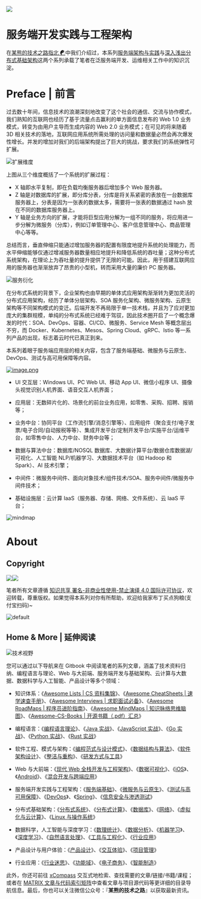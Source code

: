 ![](https://i.postimg.cc/4xhqKLQj/image.png)

# 服务端开发实践与工程架构

在[某熊的技术之路指北 ☯](https://github.com/wx-chevalier/Developer-Zero-To-Mastery)中我们介绍过，本系列[服务端架构与实践](https://github.com/wx-chevalier/Backend-Series)与[深入浅出分布式基础架构](https://github.com/wx-chevalier/Distributed-Infrastructure-Series)这两个系列承载了笔者在泛服务端开发、运维相关工作中的知识沉淀。

# Preface | 前言

过去数十年间，信息技术的浪潮深刻地改变了这个社会的通信、交流与协作模式，我们熟知的互联网也经历了基于流量点击赢利的单方面信息发布的 Web 1.0 业务模式，转变为由用户主导而生成内容的 Web 2.0 业务模式；在可见的将来随着 3D 相关技术的落地，互联网应用系统所需处理的访问量和数据量必然会再次爆发性增长。并发的增加对我们的后端架构提出了巨大的挑战，要求我们的系统弹性可扩展。

![扩展维度](https://i.postimg.cc/3Rqf3CBz/image.png)

上图从三个维度概括了一个系统的扩展过程：

- X 轴即水平复制，即在负载均衡服务器后增加多个 Web 服务器。
- Z 轴是对数据库的扩展，即分库分表，分库是将关系紧密的表放在一台数据库服务器上，分表是因为一张表的数据太多，需要将一张表的数据通过 hash 放在不同的数据库服务器上。
- Y 轴是业务方向的扩展，才能将巨型应用分解为一组不同的服务，将应用进一步分解为微服务（分库），例如订单管理中心、客户信息管理中心、商品管理中心等等。

总结而言，垂直伸缩只能通过增加服务器的配置有限度地提升系统的处理能力，而水平伸缩能够仅通过增减服务器数量相应地提升和降低系统的吞吐量；这种分布式系统架构，在理论上为吞吐量的提升提供了无限的可能。因此，用于搭建互联网应用的服务器也渐渐放弃了昂贵的小型机，转而采用大量的廉价 PC 服务器。

![服务衍化](https://i.postimg.cc/YS9Y9xYy/image.png)

在分布式系统的背景下，企业架构也由早期的单体式应用架构渐渐转为更加灵活的分布式应用架构，经历了单体分层架构、SOA 服务化架构、微服务架构、云原生架构等不同架构模式的变迁。后端开发不再局限于单一技术栈，并且为了应对更加庞大的集群规模，单纯的分布式系统已经难于驾驭，因此技术圈开启了一个概念爆发的时代：SOA、DevOps、容器、CI/CD、微服务、Service Mesh 等概念层出不穷，而 Docker、Kubernetes、Mesos、Spring Cloud、gRPC、Istio 等一系列产品的出现，标志着云时代已真正到来。

本系列着眼于服务端应用层的相关内容，包含了服务端基础、微服务与云原生、DevOps、测试与高可用保障等内容。

[![image.png](https://i.postimg.cc/Y2vPQ05k/image.png)](https://postimg.cc/G91zCL3S)

- UI 交互层：Windows UI、PC Web UI、移动 App UI、微信小程序 UI、摄像头视觉识别人机界面、语音交互人机界面；

- 应用层：无数碎片化的、场景化的前台业务应用，如零售、采购、招聘、报销等；

- 业务中台：协同平台（工作流引擎/消息引擎等）、应用组件（聚合支付/电子发票/电子合同/自动报税等等）、集成开发平台/定制开发平台/实施平台/运维平台，如零售中台、人力中台、财务中台等；

- 数据与算法中台：数据库/NOSQL 数据库、大数据计算平台/数据仓库数据湖/可视化、人工智能 NLP/机器学习、大数据技术平台（如 Hadoop 和 Spark）、AI 技术引擎；

- 中间件：微服务中间件、面向对象技术/组件技术/SOA、服务中间件/微服务中间件技术；

- 基础设施层：云计算 IaaS（服务器、存储、网络、文件系统）、云 IaaS 平台；

![mindmap](https://i.postimg.cc/VvfCTYff/image.png)

# About

## Copyright

<img src="https://img.shields.io/badge/License-CC%20BY--NC--SA%204.0-lightgrey.svg"/><img src="https://parg.co/bDm" />

笔者所有文章遵循 [知识共享 署名-非商业性使用-禁止演绎 4.0 国际许可协议](https://creativecommons.org/licenses/by-nc-nd/4.0/deed.zh)，欢迎转载，尊重版权。如果觉得本系列对你有所帮助，欢迎给我家布丁买点狗粮(支付宝扫码)~

![default](https://i.postimg.cc/y1QXgJ6f/image.png)

## Home & More | 延伸阅读

![技术视野](https://s2.ax1x.com/2019/09/30/uJWQTx.jpg)

您可以通过以下导航来在 Gitbook 中阅读笔者的系列文章，涵盖了技术资料归纳、编程语言与理论、Web 与大前端、服务端开发与基础架构、云计算与大数据、数据科学与人工智能、产品设计等多个领域：

- 知识体系：《[Awesome Lists | CS 资料集锦](https://ngte-al.gitbook.io/i/)》、《[Awesome CheatSheets | 速学速查手册](https://ngte-ac.gitbook.io/i/)》、《[Awesome Interviews | 求职面试必备](https://github.com/wx-chevalier/Awesome-Interviews)》、《[Awesome RoadMaps | 程序员进阶指南](https://github.com/wx-chevalier/Awesome-RoadMaps)》、《[Awesome MindMaps | 知识脉络思维脑图](https://github.com/wx-chevalier/Awesome-MindMaps)》、《[Awesome-CS-Books | 开源书籍（.pdf）汇总](https://github.com/wx-chevalier/Awesome-CS-Books)》

- 编程语言：《[编程语言理论](https://ngte-pl.gitbook.io/i/)》、《[Java 实战](https://github.com/wx-chevalier/Java-Series)》、《[JavaScript 实战](https://github.com/wx-chevalier/JavaScript-Series)》、《[Go 实战](https://ngte-pl.gitbook.io/i/go/go)》、《[Python 实战](https://ngte-pl.gitbook.io/i/python/python)》、《[Rust 实战](https://ngte-pl.gitbook.io/i/rust/rust)》

- 软件工程、模式与架构：《[编程范式与设计模式](https://ngte-se.gitbook.io/i/)》、《[数据结构与算法](https://ngte-se.gitbook.io/i/)》、《[软件架构设计](https://ngte-se.gitbook.io/i/)》、《[整洁与重构](https://ngte-se.gitbook.io/i/)》、《[研发方式与工具](https://ngte-se.gitbook.io/i/)》

* Web 与大前端：《[现代 Web 全栈开发与工程架构](https://ngte-web.gitbook.io/i/)》、《[数据可视化](https://ngte-fe.gitbook.io/i/)》、《[iOS](https://ngte-fe.gitbook.io/i/)》、《[Android](https://ngte-fe.gitbook.io/i/)》、《[混合开发与跨端应用](https://ngte-fe.gitbook.io/i/)》

* 服务端开发实践与工程架构：《[服务端基础](https://ngte-be.gitbook.io/i/)》、《[微服务与云原生](https://ngte-be.gitbook.io/i/)》、《[测试与高可用保障](https://ngte-be.gitbook.io/i/)》、《[DevOps](https://ngte-be.gitbook.io/i/)》、《[Spring](https://github.com/wx-chevalier/Spring-Series)》、《[信息安全与渗透测试](https://ngte-be.gitbook.io/i/)》

* 分布式基础架构：《[分布式系统](https://ngte-infras.gitbook.io/i/)》、《[分布式计算](https://ngte-infras.gitbook.io/i/)》、《[数据库](https://github.com/wx-chevalier/Database-Series)》、《[网络](https://ngte-infras.gitbook.io/i/)》、《[虚拟化与云计算](https://github.com/wx-chevalier/Cloud-Series)》、《[Linux 与操作系统](https://github.com/wx-chevalier/Linux-Series)》

* 数据科学，人工智能与深度学习：《[数理统计](https://ngte-aidl.gitbook.io/i/)》、《[数据分析](https://ngte-aidl.gitbook.io/i/)》、《[机器学习](https://ngte-aidl.gitbook.io/i/)》、《[深度学习](https://ngte-aidl.gitbook.io/i/)》、《[自然语言处理](https://ngte-aidl.gitbook.io/i/)》、《[工具与工程化](https://ngte-aidl.gitbook.io/i/)》、《[行业应用](https://ngte-aidl.gitbook.io/i/)》

* 产品设计与用户体验：《[产品设计](https://ngte-pd.gitbook.io/i/)》、《[交互体验](https://ngte-pd.gitbook.io/i/)》、《[项目管理](https://ngte-pd.gitbook.io/i/)》

* 行业应用：《[行业迷思](https://github.com/wx-chevalier/Business-Series)》、《[功能域](https://github.com/wx-chevalier/Business-Series)》、《[电子商务](https://github.com/wx-chevalier/Business-Series)》、《[智能制造](https://github.com/wx-chevalier/Business-Series)》

此外，你还可前往 [xCompass](https://wx-chevalier.github.io/home/#/search) 交互式地检索、查找需要的文章/链接/书籍/课程；或者在 [MATRIX 文章与代码索引矩阵](https://github.com/wx-chevalier/Developer-Zero-To-Mastery)中查看文章与项目源代码等更详细的目录导航信息。最后，你也可以关注微信公众号：『**某熊的技术之路**』以获取最新资讯。
